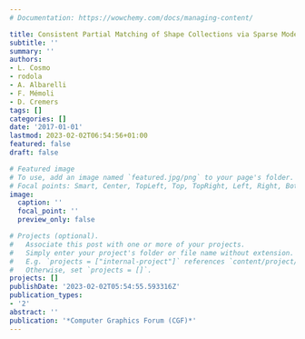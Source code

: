 ```yaml
---
# Documentation: https://wowchemy.com/docs/managing-content/

title: Consistent Partial Matching of Shape Collections via Sparse Modeling
subtitle: ''
summary: ''
authors:
- L. Cosmo
- rodola
- A. Albarelli
- F. Mémoli
- D. Cremers
tags: []
categories: []
date: '2017-01-01'
lastmod: 2023-02-02T06:54:56+01:00
featured: false
draft: false

# Featured image
# To use, add an image named `featured.jpg/png` to your page's folder.
# Focal points: Smart, Center, TopLeft, Top, TopRight, Left, Right, BottomLeft, Bottom, BottomRight.
image:
  caption: ''
  focal_point: ''
  preview_only: false

# Projects (optional).
#   Associate this post with one or more of your projects.
#   Simply enter your project's folder or file name without extension.
#   E.g. `projects = ["internal-project"]` references `content/project/deep-learning/index.md`.
#   Otherwise, set `projects = []`.
projects: []
publishDate: '2023-02-02T05:54:55.593316Z'
publication_types:
- '2'
abstract: ''
publication: '*Computer Graphics Forum (CGF)*'
---
```

